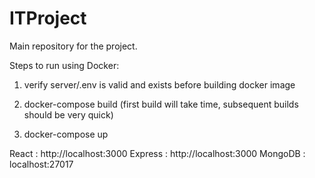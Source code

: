 # ITProject


Main repository for the project.

Steps to run using Docker:
1. verify server/.env is valid and exists before building docker image

2. docker-compose build (first build will take time, subsequent builds should be very quick)

3. docker-compose up

React   : http://localhost:3000
Express : http://localhost:3000
MongoDB : localhost:27017
